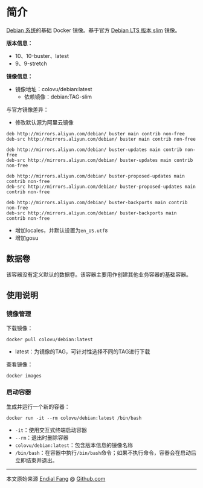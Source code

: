 # 简介

[Debian 系统](https://www.debian.org/)的基础 Docker 镜像。基于官方 [Debian LTS 版本 slim](https://hub.docker.com/_/debian) 镜像。

**版本信息：**

- 10、10-buster、latest
- 9、9-stretch

**镜像信息：**

* 镜像地址：colovu/debian:latest
  * 依赖镜像：debian:TAG-slim



与官方镜像差异：

- 修改默认源为阿里云镜像

```shell
deb http://mirrors.aliyun.com/debian/ buster main contrib non-free
deb-src http://mirrors.aliyun.com/debian/ buster main contrib non-free

deb http://mirrors.aliyun.com/debian/ buster-updates main contrib non-free
deb-src http://mirrors.aliyun.com/debian/ buster-updates main contrib non-free

deb http://mirrors.aliyun.com/debian/ buster-proposed-updates main contrib non-free
deb-src http://mirrors.aliyun.com/debian/ buster-proposed-updates main contrib non-free

deb http://mirrors.aliyun.com/debian/ buster-backports main contrib non-free
deb-src http://mirrors.aliyun.com/debian/ buster-backports main contrib non-free
```

- 增加locales，并默认设置为`en_US.utf8`
- 增加gosu



## 数据卷

该容器没有定义默认的数据卷。该容器主要用作创建其他业务容器的基础容器。



## 使用说明

### 镜像管理

下载镜像：

```shell
docker pull colovu/debian:latest
```

- latest：为镜像的TAG，可针对性选择不同的TAG进行下载



查看镜像：

```shell
docker images
```



### 启动容器

生成并运行一个新的容器：

```shell
docker run -it --rm colovu/debian:latest /bin/bash
```

- `-it`：使用交互式终端启动容器
- `--rm`：退出时删除容器
- `colovu/debian:latest`：包含版本信息的镜像名称
- `/bin/bash`：在容器中执行`/bin/bash`命令；如果不执行命令，容器会在启动后立即结束并退出。



----

本文原始来源 [Endial Fang](https://github.com/colovu) @ [Github.com](https://github.com)

